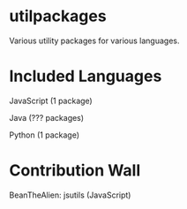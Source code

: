 # utilpackages
Various utility packages for various languages.

# Included Languages
<p>JavaScript (1 package)</p>
<p>Java (??? packages)</p>
<p>Python (1 package)</p>

# Contribution Wall
<p>BeanTheAlien: jsutils (JavaScript)</p>
